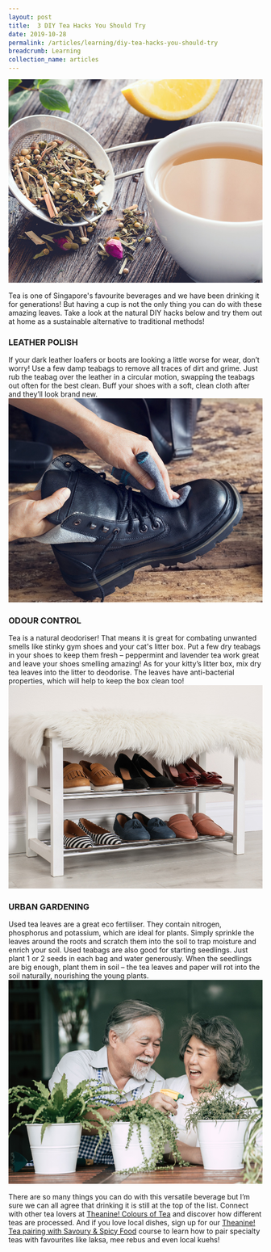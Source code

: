 ```yaml
---
layout: post
title:  3 DIY Tea Hacks You Should Try
date: 2019-10-28
permalink: /articles/learning/diy-tea-hacks-you-should-try
breadcrumb: Learning
collection_name: articles
---
```

![DIY Tea Hacks You Should Try](/images/content-articles/learning/diy-tea-hacks-you-should-try-img1.jpg)

Tea is one of Singapore's favourite beverages and we have been drinking it for generations! But having a cup is not the only thing you can do with these amazing leaves. Take a look at the natural DIY hacks below and try them out at home as a sustainable alternative to traditional methods!

### LEATHER POLISH
If your dark leather loafers or boots are looking a little worse for wear, don’t worry! Use a few damp teabags to remove all traces of dirt and grime. Just rub the teabag over the leather in a circular motion, swapping the teabags out often for the best clean. Buff your shoes with a soft, clean cloth after and they’ll look brand new. 
![DIY Tea Hacks You Should Try](/images/content-articles/learning/diy-tea-hacks-you-should-try-img2.jpg)

### ODOUR CONTROL
Tea is a natural deodoriser! That means it is great for combating unwanted smells like stinky gym shoes and your cat's litter box. Put a few dry teabags in your shoes to keep them fresh – peppermint and lavender tea work great and leave your shoes smelling amazing! As for your kitty’s litter box, mix dry tea leaves into the litter to deodorise. The leaves have anti-bacterial properties, which will help to keep the box clean too!
![DIY Tea Hacks You Should Try](/images/content-articles/learning/diy-tea-hacks-you-should-try-img3.jpg)

### URBAN GARDENING
Used tea leaves are a great eco fertiliser. They contain nitrogen, phosphorus and potassium, which are ideal for plants. Simply sprinkle the leaves around the roots and scratch them into the soil to trap moisture and enrich your soil. Used teabags are also good for starting seedlings. Just plant 1 or 2 seeds in each bag and water generously. When the seedlings are big enough, plant them in soil – the tea leaves and paper will rot into the soil naturally, nourishing the young plants. 
![DIY Tea Hacks You Should Try](/images/content-articles/learning/diy-tea-hacks-you-should-try-img4.jpg)

There are so many things you can do with this versatile beverage but I’m sure we can all agree that drinking it is still at the top of the list. Connect with other tea lovers at [Theanine! Colours of Tea](../../course-directory/lifestyle-and-leisure/#theanine-colours-of-tea) and discover how different teas are processed. And if you love local dishes, sign up for our [Theanine! Tea pairing with Savoury & Spicy Food](../../course-directory/lifestyle-and-leisure/#theanine-tea-pairing-with-savoury-spicy-food) course to learn how to pair specialty teas with favourites like laksa, mee rebus and even local kuehs!


